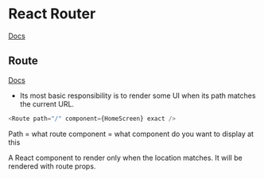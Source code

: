 # React Router

[Docs](https://reactrouter.com/)

## Route
[Docs](https://v5.reactrouter.com/web/api/Route)
-  Its most basic responsibility is to render some UI when its path matches the current URL.

```js
<Route path="/" component={HomeScreen} exact />
```
Path = what route 
component = what component do you want to display at this

A React component to render only when the location matches. It will be rendered with route props.

